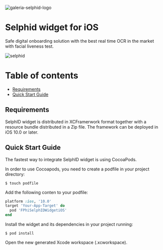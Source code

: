 
![galeria-selphid-logo](https://user-images.githubusercontent.com/1539469/83532587-bd1a2380-a4ee-11ea-860d-8152d7680175.png)

# Selphid widget for iOS
Safe digital onboarding solution with the best real time OCR in the market with facial liveness test.

![selphid](https://user-images.githubusercontent.com/1539469/83533899-72011000-a4f0-11ea-8259-8a2882e3c7aa.gif)

# Table of contents
* [Requirements](##Requirements)
* [Quick Start Guide](##Quick-Start-Guide)


## Requirements

SelphID widget is distributed in XCFramerwork format together with a resource bundle distributed in a Zip file. The framework can be 
deployed in iOS 10.0 or later.

## Quick Start Guide

The fastest way to integrate SelphID widget is using CocoaPods.

In order to use Cocoapods, you need to create a podfile in your project directory: 


`$ touch podfile`


Add the following conten to your podfile:


```ruby
platform :ios, '10.0'
target 'Your-App-Target' do
  pod 'FPhiSelphIDWidgetiOS'
end
```

Install the widget and its dependencies in your project running:

`$ pod install`


Open the new generated Xcode  workspace (.xcworkspace).

